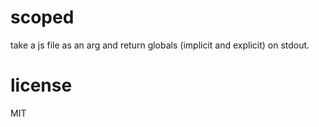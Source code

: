 # scoped

take a js file as an arg and return globals (implicit and explicit) on stdout.

# license

MIT 
